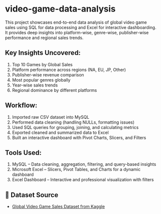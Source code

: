 # video-game-data-analysis
This project showcases end-to-end data analysis of global video game sales using SQL for data processing and Excel for interactive dashboarding. It provides deep insights into platform-wise, genre-wise, publisher-wise performance and regional sales trends.

## Key Insights Uncovered:
1) Top 10 Games by Global Sales
2) Platform performance across regions (NA, EU, JP, Other)
3) Publisher-wise revenue comparison
4) Most popular genres globally
5) Year-wise sales trends
6) Regional dominance by different platforms

## Workflow:
1) Imported raw CSV dataset into MySQL
2) Performed data cleaning (handling NULLs, formatting issues)
3) Used SQL queries for grouping, joining, and calculating metrics
4) Exported cleaned and summarized data to Excel
5) Built an interactive dashboard with Pivot Charts, Slicers, and Filters

## Tools Used:
1) MySQL – Data cleaning, aggregation, filtering, and query-based insights
2) Microsoft Excel – Slicers, Pivot Tables, and Charts for a dynamic dashboard
3) Excel Dashboard – Interactive and professional visualization with filters

## 📁 Dataset Source 
- [Global Video Game Sales Dataset from Kaggle](https://www.kaggle.com/datasets/dandanjia/vgsales-csv)

